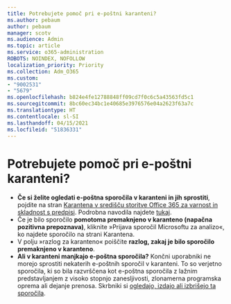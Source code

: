```yaml
---
title: Potrebujete pomoč pri e-poštni karanteni?
ms.author: pebaum
author: pebaum
manager: scotv
ms.audience: Admin
ms.topic: article
ms.service: o365-administration
ROBOTS: NOINDEX, NOFOLLOW
localization_priority: Priority
ms.collection: Adm_O365
ms.custom:
- "9002531"
- "5679"
ms.openlocfilehash: b824e4fe12788848ff09cd7f0c6c5a43563fd5c1
ms.sourcegitcommit: 8bc60ec34bc1e40685e3976576e04a2623f63a7c
ms.translationtype: HT
ms.contentlocale: sl-SI
ms.lasthandoff: 04/15/2021
ms.locfileid: "51836331"
---
```

# <a name="need-help-with-email-quarantine"></a>Potrebujete pomoč pri e-poštni karanteni?

- **Če si želite ogledati e-poštna sporočila v karanteni in jih sprostiti**, pojdite na stran [Karantena v središču storitve Office 365 za varnost in skladnost s predpisi](https://protection.office.com/quarantine). Podrobna navodila najdete [tukaj](https://docs.microsoft.com/microsoft-365/security/office-365-security/find-and-release-quarantined-messages-as-a-user?view=o365-worldwide#view-your-quarantined-messages).
- Če je bilo sporočilo **pomotoma premaknjeno v karanteno (napačna pozitivna prepoznava)**, kliknite »Prijava sporočil Microsoftu za analizo«, ko najdete sporočilo na strani Karantena. 
- V polju »razlog za karanteno« poiščite **razlog, zakaj je bilo sporočilo premaknjeno v karanteno**.
- **Ali v karanteni manjkajo e-poštna sporočila?** Končni uporabniki ne morejo sprostiti nekaterih e-poštnih sporočil v karanteni. To so verjetno sporočila, ki so bila razvrščena kot e-poštna sporočila z lažnim predstavljanjem z visoko stopnjo zanesljivosti, zlonamerna programska oprema ali dejanje prenosa. Skrbniki si [ogledajo, izdajo ali izbrišejo ta sporočila](https://docs.microsoft.com/microsoft-365/security/office-365-security/manage-quarantined-messages-and-files?view=o365-worldwide). 
